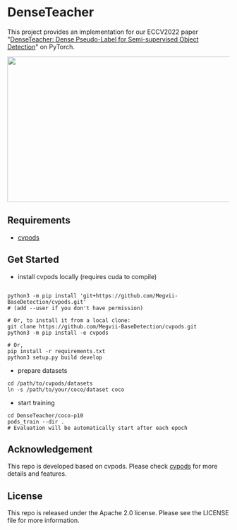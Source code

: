 # DenseTeacher

This project provides an implementation for our ECCV2022 paper "[DenseTeacher: Dense Pseudo-Label for Semi-supervised Object Detection]()" on PyTorch.

<img src="./illustration.png" width="700" height="330">


## Requirements
* [cvpods](https://github.com/Megvii-BaseDetection/cvpods)

## Get Started

* install cvpods locally (requires cuda to compile)
```shell

python3 -m pip install 'git+https://github.com/Megvii-BaseDetection/cvpods.git'
# (add --user if you don't have permission)

# Or, to install it from a local clone:
git clone https://github.com/Megvii-BaseDetection/cvpods.git
python3 -m pip install -e cvpods

# Or,
pip install -r requirements.txt
python3 setup.py build develop
```

* prepare datasets
```shell
cd /path/to/cvpods/datasets
ln -s /path/to/your/coco/dataset coco

```
* start training
```shell
cd DenseTeacher/coco-p10
pods_train --dir .
# Evaluation will be automatically start after each epoch
```



## Acknowledgement
This repo is developed based on cvpods. Please check [cvpods](https://github.com/Megvii-BaseDetection/cvpods) for more details and features.

## License
This repo is released under the Apache 2.0 license. Please see the LICENSE file for more information.

